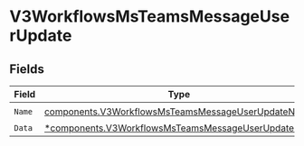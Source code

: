 # V3WorkflowsMsTeamsMessageUserUpdate


## Fields

| Field                                                                                                                     | Type                                                                                                                      | Required                                                                                                                  | Description                                                                                                               |
| ------------------------------------------------------------------------------------------------------------------------- | ------------------------------------------------------------------------------------------------------------------------- | ------------------------------------------------------------------------------------------------------------------------- | ------------------------------------------------------------------------------------------------------------------------- |
| `Name`                                                                                                                    | [components.V3WorkflowsMsTeamsMessageUserUpdateName](../../models/components/v3workflowsmsteamsmessageuserupdatename.md)  | :heavy_check_mark:                                                                                                        | N/A                                                                                                                       |
| `Data`                                                                                                                    | [*components.V3WorkflowsMsTeamsMessageUserUpdateData](../../models/components/v3workflowsmsteamsmessageuserupdatedata.md) | :heavy_minus_sign:                                                                                                        | N/A                                                                                                                       |